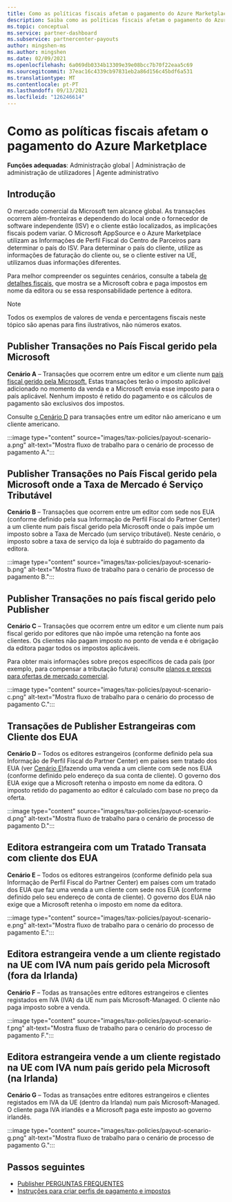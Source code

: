 ```yaml
---
title: Como as políticas fiscais afetam o pagamento do Azure Marketplace
description: Saiba como as políticas fiscais afetam o pagamento do Azure Marketplace.
ms.topic: conceptual
ms.service: partner-dashboard
ms.subservice: partnercenter-payouts
author: mingshen-ms
ms.author: mingshen
ms.date: 02/09/2021
ms.openlocfilehash: 6a069db0334b13309e39e08bcc7b70f22eaa5c69
ms.sourcegitcommit: 37eac16c4339cb97831eb2a86d156c45bdf6a531
ms.translationtype: MT
ms.contentlocale: pt-PT
ms.lasthandoff: 09/13/2021
ms.locfileid: "126246614"
---
```

# <a name="how-tax-policies-affect-payout-for-azure-marketplace"></a>Como as políticas fiscais afetam o pagamento do Azure Marketplace

**Funções adequadas**: Administração global | Administração de administração de utilizadores | Agente administrativo

## <a name="introduction"></a>Introdução

O mercado comercial da Microsoft tem alcance global. As transações ocorrem além-fronteiras e dependendo do local onde o fornecedor de software independente (ISV) e o cliente estão localizados, as implicações fiscais podem variar. O Microsoft AppSource e o Azure Marketplace utilizam as Informações de Perfil Fiscal do Centro de Parceiros para determinar o país do ISV. Para determinar o país do cliente, utilize as informações de faturação do cliente ou, se o cliente estiver na UE, utilizamos duas informações diferentes.

Para melhor compreender os seguintes cenários, consulte a tabela [de detalhes fiscais,](tax-details-marketplace.md) que mostra se a Microsoft cobra e paga impostos em nome da editora ou se essa responsabilidade pertence à editora.

> [!NOTE]
> Todos os exemplos de valores de venda e percentagens fiscais neste tópico são apenas para fins ilustrativos, não números exatos.

## <a name="publisher-transacts-in-microsoft-managed-tax-country"></a>Publisher Transações no País Fiscal gerido pela Microsoft

**Cenário A** – Transações que ocorrem entre um editor e um cliente num [país fiscal gerido pela Microsoft.](tax-details-marketplace.md#microsoft-managed-countries) Estas transações terão o imposto aplicável adicionado no momento da venda e a Microsoft envia esse imposto para o país aplicável. Nenhum imposto é retido do pagamento e os cálculos de pagamento são exclusivos dos impostos.

Consulte [o Cenário D](#foreign-publisher-transacts-with-us-customer) para transações entre um editor não americano e um cliente americano.

:::image type="content" source="images/tax-policies/payout-scenario-a.png" alt-text="Mostra fluxo de trabalho para o cenário de processo de pagamento A.":::

## <a name="publisher-transacts-in-microsoft-managed-tax-country-where-marketplace-fee-is-taxable-service"></a>Publisher Transações no País Fiscal gerido pela Microsoft onde a Taxa de Mercado é Serviço Tributável

**Cenário B** – Transações que ocorrem entre um editor com sede nos EUA (conforme definido pela sua Informação de Perfil Fiscal do Partner Center) a um cliente num país fiscal gerido pela Microsoft onde o país impõe um imposto sobre a Taxa de Mercado (um serviço tributável). Neste cenário, o imposto sobre a taxa de serviço da loja é subtraído do pagamento da editora.

:::image type="content" source="images/tax-policies/payout-scenario-b.png" alt-text="Mostra fluxo de trabalho para o cenário de processo de pagamento B.":::

## <a name="publisher-transacts-in-publisher-managed-tax-country"></a>Publisher Transações no país fiscal gerido pelo Publisher

**Cenário C** – Transações que ocorrem entre um editor e um cliente num país fiscal gerido por editores que não impõe uma retenção na fonte aos clientes. Os clientes não pagam imposto no ponto de venda e é obrigação da editora pagar todos os impostos aplicáveis.

Para obter mais informações sobre preços específicos de cada país (por exemplo, para compensar a tributação futura) consulte [planos e preços para ofertas de mercado comercial](/azure/marketplace/plans-pricing#custom-prices).

:::image type="content" source="images/tax-policies/payout-scenario-c.png" alt-text="Mostra fluxo de trabalho para o cenário do processo de pagamento C.":::

## <a name="foreign-publisher-transacts-with-us-customer"></a>Transações de Publisher Estrangeiras com Cliente dos EUA

**Cenário D** – Todos os editores estrangeiros (conforme definido pela sua Informação de Perfil Fiscal do Partner Center) em países sem tratado dos EUA (ver [Cenário E)](#foreign-publisher-with-a-treaty-transacts-with-us-customer)fazendo uma venda a um cliente com sede nos EUA (conforme definido pelo endereço da sua conta de cliente). O governo dos EUA exige que a Microsoft retenha o imposto em nome da editora. O imposto retido do pagamento ao editor é calculado com base no preço da oferta.

:::image type="content" source="images/tax-policies/payout-scenario-d.png" alt-text="Mostra fluxo de trabalho para o cenário de processo de pagamento D.":::

## <a name="foreign-publisher-with-a-treaty-transacts-with-us-customer"></a>Editora estrangeira com um Tratado Transata com cliente dos EUA

**Cenário E** – Todos os editores estrangeiros (conforme definido pela sua Informação de Perfil Fiscal do Partner Center) em países com um tratado dos EUA que faz uma venda a um cliente com sede nos EUA (conforme definido pelo seu endereço de conta de cliente). O governo dos EUA não exige que a Microsoft retenha o imposto em nome da editora.

:::image type="content" source="images/tax-policies/payout-scenario-e.png" alt-text="Mostra fluxo de trabalho para o cenário do processo de pagamento E.":::

## <a name="foreign-publisher-sells-to-an-eu-vat-registered-customer-in-a-microsoft-managed-country-outside-ireland"></a>Editora estrangeira vende a um cliente registado na UE com IVA num país gerido pela Microsoft (fora da Irlanda)

**Cenário F** – Todas as transações entre editores estrangeiros e clientes registados em IVA (IVA) da UE num país Microsoft-Managed. O cliente não paga imposto sobre a venda.

:::image type="content" source="images/tax-policies/payout-scenario-f.png" alt-text="Mostra fluxo de trabalho para o cenário do processo de pagamento F.":::

## <a name="foreign-publisher-sells-to-an-eu-vat-registered-customer-in-a-microsoft-managed-country-in-ireland"></a>Editora estrangeira vende a um cliente registado na UE com IVA num país gerido pela Microsoft (na Irlanda)

**Cenário G** – Todas as transações entre editores estrangeiros e clientes registados em IVA da UE (dentro da Irlanda) num país Microsoft-Managed. O cliente paga IVA irlandês e a Microsoft paga este imposto ao governo irlandês.

:::image type="content" source="images/tax-policies/payout-scenario-g.png" alt-text="Mostra fluxo de trabalho para o cenário de processo de pagamento G.":::

## <a name="next-steps"></a>Passos seguintes

- [Publisher PERGUNTAS FREQUENTES](/azure/marketplace/marketplace-faq-publisher-guide)
- [Instruções para criar perfis de pagamento e impostos](./set-up-your-payout-account.md?context=%2fazure%2fmarketplace%2fcontext%2fcontext#create-a-payment-profile)
